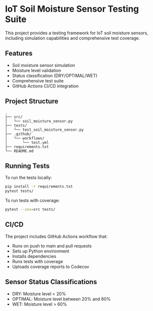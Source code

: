 # IoT Soil Moisture Sensor Testing Suite

This project provides a testing framework for IoT soil moisture sensors, including simulation capabilities and comprehensive test coverage.

## Features

- Soil moisture sensor simulation
- Moisture level validation
- Status classification (DRY/OPTIMAL/WET)
- Comprehensive test suite
- GitHub Actions CI/CD integration

## Project Structure

```
.
├── src/
│   └── soil_moisture_sensor.py
├── tests/
│   └── test_soil_moisture_sensor.py
├── .github/
│   └── workflows/
│       └── test.yml
├── requirements.txt
└── README.md
```

## Running Tests

To run the tests locally:

```bash
pip install -r requirements.txt
pytest tests/
```

To run tests with coverage:

```bash
pytest --cov=src tests/
```

## CI/CD

The project includes GitHub Actions workflow that:
- Runs on push to main and pull requests
- Sets up Python environment
- Installs dependencies
- Runs tests with coverage
- Uploads coverage reports to Codecov

## Sensor Status Classifications

- DRY: Moisture level < 20%
- OPTIMAL: Moisture level between 20% and 60%
- WET: Moisture level > 60%